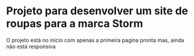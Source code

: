 # Projeto para desenvolver um site de roupas para a marca Storm

O projeto está no inicio com apenas a primeira pagina pronta mas, ainda não está responsiva